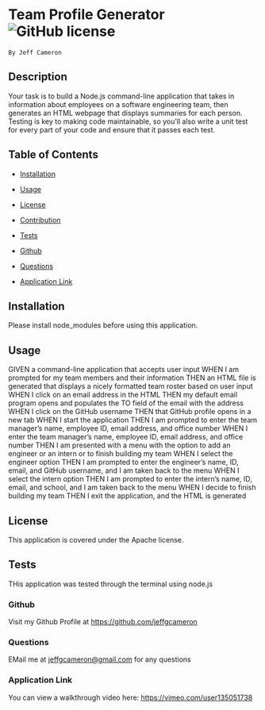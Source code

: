 # Team Profile Generator ![GitHub license](https://img.shields.io/badge/license-Apache-blue.svg)
    By Jeff Cameron

## Description
Your task is to build a Node.js command-line application that takes in information about employees on a software engineering team, then generates an HTML webpage that displays summaries for each person. Testing is key to making code maintainable, so you’ll also write a unit test for every part of your code and ensure that it passes each test.

## Table of Contents

* [Installation](#installation)


* [Usage](#usage)


* [License](#license)


* [Contribution](#contribution)


* [Tests](#test)


* [Github](#github)


* [Questions](#questions)


* [Application Link](#application-link)


## Installation
Please install node_modules before using this application.

## Usage
GIVEN a command-line application that accepts user input
WHEN I am prompted for my team members and their information
THEN an HTML file is generated that displays a nicely formatted team roster based on user input
WHEN I click on an email address in the HTML
THEN my default email program opens and populates the TO field of the email with the address
WHEN I click on the GitHub username
THEN that GitHub profile opens in a new tab
WHEN I start the application
THEN I am prompted to enter the team manager’s name, employee ID, email address, and office number
WHEN I enter the team manager’s name, employee ID, email address, and office number
THEN I am presented with a menu with the option to add an engineer or an intern or to finish building my team
WHEN I select the engineer option
THEN I am prompted to enter the engineer’s name, ID, email, and GitHub username, and I am taken back to the menu
WHEN I select the intern option
THEN I am prompted to enter the intern’s name, ID, email, and school, and I am taken back to the menu
WHEN I decide to finish building my team
THEN I exit the application, and the HTML is generated

## License
This application is covered under the Apache license.

## Tests
THis application was tested through the terminal using node.js

### Github
Visit my Github Profile at https://github.com/jeffgcameron

### Questions 
EMail me at jeffgcameron@gmail.com for any questions

### Application Link
You can view a walkthrough video here: https://vimeo.com/user135051738
